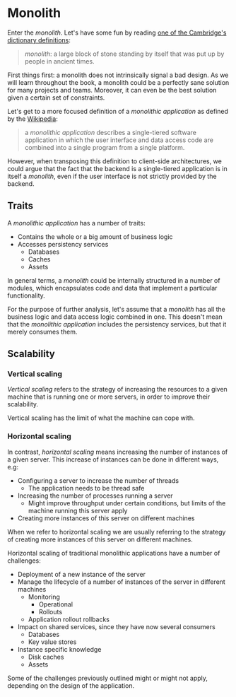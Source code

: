 # Monolith

Enter the *monolith*. Let's have some fun by reading [one of the
Cambridge's dictionary definitions](https://dictionary.cambridge.org/dictionary/english/service):

> *monolith*: a large block of stone standing by itself that was put up by people in ancient times.

First things first: a monolith does not intrinsically signal a bad
design. As we will learn throughout the book, a monolith could be a
perfectly sane solution for many projects and teams. Moreover, it can
even be the best solution given a certain set of constraints.

Let's get to a more focused definition of a *monolithic application*
as defined by the [Wikipedia](https://en.wikipedia.org/wiki/Monolithic_application):

> a *monolithic application* describes a single-tiered software
> application in which the user interface and data access code are
> combined into a single program from a single platform.

However, when transposing this definition to client-side
architectures, we could argue that the fact that the backend is a
single-tiered application is in itself a *monolith*, even if the user
interface is not strictly provided by the backend.

## Traits

A *monolithic application* has a number of traits:

* Contains the whole or a big amount of business logic
* Accesses persistency services
  * Databases
  * Caches
  * Assets

In general terms, a *monolith* could be internally structured in a
number of modules, which encapsulates code and data that implement a particular
functionality.

For the purpose of further analysis, let's assume that a *monolith*
has all the business logic and data access logic combined in one. This
doesn't mean that the *monolithic application* includes the
persistency services, but that it merely consumes them.

## Scalability

### Vertical scaling

*Vertical scaling* refers to the strategy of increasing the resources to a
given machine that is running one or more servers, in order to improve
their scalability.

Vertical scaling has the limit of what the machine can cope with.

### Horizontal scaling

In contrast, *horizontal scaling* means increasing the number of
instances of a given server. This increase of instances can be done in
different ways, e.g:

* Configuring a server to increase the number of threads
  * The application needs to be thread safe
* Increasing the number of processes running a server
  * Might improve throughput under certain conditions, but limits of
    the machine running this server apply
* Creating more instances of this server on different machines

When we refer to horizontal scaling we are usually referring to the
strategy of creating more instances of this server on different
machines.

Horizontal scaling of traditional monolithic applications have a
number of challenges:

* Deployment of a new instance of the server
* Manage the lifecycle of a number of instances of the server in
  different machines
  * Monitoring
    * Operational
    * Rollouts
  * Application rollout rollbacks
* Impact on shared services, since they have now several consumers
  * Databases
  * Key value stores
* Instance specific knowledge
  * Disk caches
  * Assets

Some of the challenges previously outlined might or might not apply,
depending on the design of the application.
